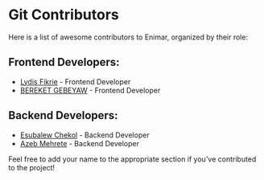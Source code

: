 # Git Contributors

Here is a list of awesome contributors to Enimar, organized by their role:

## Frontend Developers:

- [Lydis Fikrie](https://github.com/lidu5) - Frontend Developer
- [BEREKET GEBEYAW](https://github.com/Bereketgebeyaw) - Frontend Developer

## Backend Developers:

- [Esubalew Chekol](https://github.com/esubaalew) - Backend Developer
- [Azeb Mehrete](https://github.com/azeb-m) - Backend Developer

Feel free to add your name to the appropriate section if you've contributed to the project!
